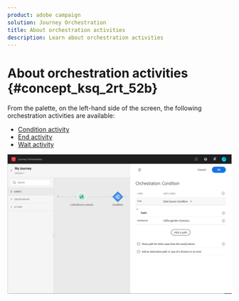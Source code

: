 ```yaml
---
product: adobe campaign
solution: Journey Orchestration
title: About orchestration activities
description: Learn about orchestration activities
---
```


# About orchestration activities {#concept_ksq_2rt_52b}

From the palette, on the left-hand side of the screen, the following orchestration activities are available:

* [Condition activity](../building-journeys/condition-activity.md)
* [End activity](../building-journeys/end-activity.md)
* [Wait activity](../building-journeys/wait-activity.md)

![](../assets/journey49.png)
